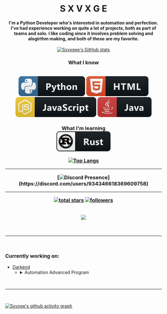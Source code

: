 <div align="center">
<h1>S X V X G E</h1>
<h4>I'm a Python Developer who's interested in automation and perfection. I've had experience working on quite a lot of projects, both as part of teams and solo. I like coding since it involves problem solving and alogirthm making, and both of these are my favorite.</h4>
 
 
[![Sxvxgee's GitHub stats](https://github-readme-stats.vercel.app/api?username=Sxvxgee)](https://github.com/anuraghazra/github-readme-stats)


<h3>What I know</h3>

<br>
<img src='https://raw.githubusercontent.com/MikeCodesDotNET/ColoredBadges/master/svg/dev/languages/python.svg'> <img src='https://raw.githubusercontent.com/MikeCodesDotNET/ColoredBadges/master/svg/dev/languages/html.svg'> <img src='https://raw.githubusercontent.com/MikeCodesDotNET/ColoredBadges/master/svg/dev/languages/js.svg'> <img src='https://raw.githubusercontent.com/MikeCodesDotNET/ColoredBadges/master/svg/dev/languages/java.svg'>
<br>

<h3>What I'm learning</hr>


<br>
<img src='https://raw.githubusercontent.com/MikeCodesDotNET/ColoredBadges/master/svg/dev/languages/rust.svg'>
<br>
 
[![Top Langs](https://github-readme-stats.vercel.app/api/top-langs/?username=Sxvxgee&layout=compact)](https://github.com/anuraghazra/github-readme-stats)
 
-------

[![Discord Presence](https://lanyard.cnrad.dev/api/934346618369609758?theme=dark&animated=true&borderRadius=10px&idleMessage=Dein%20Zweifel%20ist%20schw%C3%A4cher%20als%20mein%20Glaube.)](https://discord.com/users/934346618369609758)

--------
 
<p align="center">
  <a href="https://github.com/Sxvxgee?tab=repositories&sort=stargazers">
    <img alt="total stars" title="Total stars on GitHub" src="https://custom-icon-badges.herokuapp.com/badge/dynamic/json?logo=star&color=55960c&labelColor=488207&label=Stars&style=for-the-badge&query=%24.stars&url=https://api.github-star-counter.workers.dev/user/Sxvxgee"/></a>
  <a href="https://github.com/Sxvxgee?tab=followers">
    <img alt="followers" title="Follow me on Github" src="https://custom-icon-badges.herokuapp.com/github/followers/Sxvxgee?color=236ad3&labelColor=1155ba&style=for-the-badge&logo=person-add&label=Follow&logoColor=white"/></a>
</p>
<br>
<img src="http://github-readme-streak-stats.herokuapp.com?user=Sxvxgee&theme=dracula&hide_border=true&date_format=M%20j%5B%2C%20Y%5D&stroke=AB2CDD&ring=946AFD&fire=DD2727&sideLabels=7CDD9F">
</div>
<br>

-----------
<br>

<h3>Currently working on:</h3>

- [Darkend](https://darkend.tech)
    - <details><summary>Automation Advanced Program</summary>A program that is extremely easy-to-use yet powerful and advanced, continuously updated and developed. With the main goal of easing the automation process of the Discord bot' economy commands, Dank Memer.</details>
<br>

-------

<br>

[![Sxvxge's github activity graph](https://activity-graph.herokuapp.com/graph?username=Sxvxgee&bg_color=303030&color=ff8a8a&line=ba52ff&point=edffe5&area=true&hide_border=true)](https://github.com/ashutosh00710/github-readme-activity-graph)

